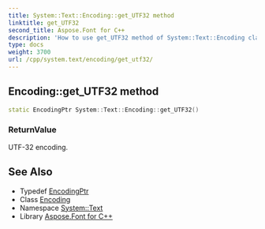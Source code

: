 ```yaml
---
title: System::Text::Encoding::get_UTF32 method
linktitle: get_UTF32
second_title: Aspose.Font for C++
description: 'How to use get_UTF32 method of System::Text::Encoding class in C++.'
type: docs
weight: 3700
url: /cpp/system.text/encoding/get_utf32/
---
```

## Encoding::get_UTF32 method




```cpp
static EncodingPtr System::Text::Encoding::get_UTF32()
```


### ReturnValue

UTF-32 encoding.

## See Also

* Typedef [EncodingPtr](../../../system/encodingptr/)
* Class [Encoding](../)
* Namespace [System::Text](../../)
* Library [Aspose.Font for C++](../../../)
